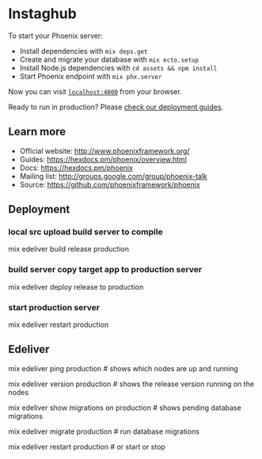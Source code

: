 # Instaghub

To start your Phoenix server:

  * Install dependencies with `mix deps.get`
  * Create and migrate your database with `mix ecto.setup`
  * Install Node.js dependencies with `cd assets && npm install`
  * Start Phoenix endpoint with `mix phx.server`

Now you can visit [`localhost:4000`](http://localhost:4000) from your browser.

Ready to run in production? Please [check our deployment guides](https://hexdocs.pm/phoenix/deployment.html).

## Learn more

  * Official website: http://www.phoenixframework.org/
  * Guides: https://hexdocs.pm/phoenix/overview.html
  * Docs: https://hexdocs.pm/phoenix
  * Mailing list: http://groups.google.com/group/phoenix-talk
  * Source: https://github.com/phoenixframework/phoenix

## Deployment
### local src upload build server to compile
mix edeliver build release production
### build server copy target app to production server
mix edeliver deploy release to production
### start production server
mix edeliver restart production

## Edeliver
mix edeliver ping production # shows which nodes are up and running

mix edeliver version production # shows the release version running on the nodes

mix edeliver show migrations on production # shows pending database migrations

mix edeliver migrate production # run database migrations

mix edeliver restart production # or start or stop
